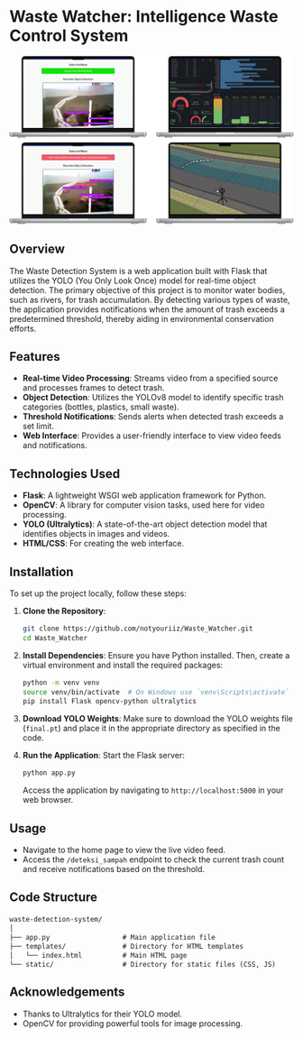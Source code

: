 # Waste Watcher: Intelligence Waste Control System
<img src="Mockup/Mockup.png" alt="Waste Watcher Mockup Design"></img>
## Overview
The Waste Detection System is a web application built with Flask that utilizes the YOLO (You Only Look Once) model for real-time object detection. The primary objective of this project is to monitor water bodies, such as rivers, for trash accumulation. By detecting various types of waste, the application provides notifications when the amount of trash exceeds a predetermined threshold, thereby aiding in environmental conservation efforts.

## Features
- **Real-time Video Processing**: Streams video from a specified source and processes frames to detect trash.
- **Object Detection**: Utilizes the YOLOv8 model to identify specific trash categories (bottles, plastics, small waste).
- **Threshold Notifications**: Sends alerts when detected trash exceeds a set limit.
- **Web Interface**: Provides a user-friendly interface to view video feeds and notifications.

## Technologies Used
- **Flask**: A lightweight WSGI web application framework for Python.
- **OpenCV**: A library for computer vision tasks, used here for video processing.
- **YOLO (Ultralytics)**: A state-of-the-art object detection model that identifies objects in images and videos.
- **HTML/CSS**: For creating the web interface.

## Installation
To set up the project locally, follow these steps:

1. **Clone the Repository**:
   ```bash
   git clone https://github.com/notyouriiz/Waste_Watcher.git
   cd Waste_Watcher
   ```

2. **Install Dependencies**:
   Ensure you have Python installed. Then, create a virtual environment and install the required packages:
   ```bash
   python -m venv venv
   source venv/bin/activate  # On Windows use `venv\Scripts\activate`
   pip install Flask opencv-python ultralytics
   ```

3. **Download YOLO Weights**:
   Make sure to download the YOLO weights file (`final.pt`) and place it in the appropriate directory as specified in the code.

4. **Run the Application**:
   Start the Flask server:
   ```bash
   python app.py
   ```
   Access the application by navigating to `http://localhost:5000` in your web browser.

## Usage
- Navigate to the home page to view the live video feed.
- Access the `/deteksi_sampah` endpoint to check the current trash count and receive notifications based on the threshold.

## Code Structure
```plaintext
waste-detection-system/
│
├── app.py                  # Main application file
├── templates/              # Directory for HTML templates
│   └── index.html          # Main HTML page
└── static/                 # Directory for static files (CSS, JS)
```

## Acknowledgements
- Thanks to Ultralytics for their YOLO model.
- OpenCV for providing powerful tools for image processing.
